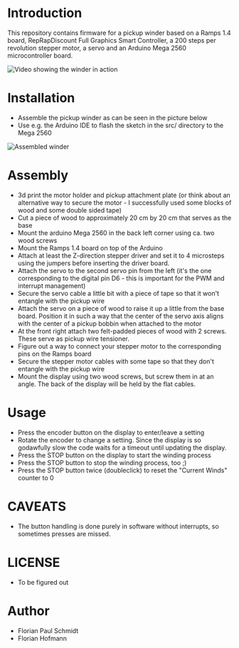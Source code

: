 # Introduction

This repository contains firmware for a pickup winder based on a Ramps 1.4 board, RepRapDiscount Full Graphics Smart Controller, a 200 steps per revolution stepper motor, a servo and an Arduino Mega 2560 microcontroller board.

![Video showing the winder in action](https://www.youtube.com/shorts/mcej-a_-2Q8)

# Installation

- Assemble the pickup winder as can be seen in the picture below
- Use e.g. the Arduino IDE to flash the sketch in the src/ directory to the Mega 2560

![Assembled winder](https://github.com/fps/OPWF/blob/master/IMG_20220405_183842.jpg)

# Assembly

- 3d print the motor holder and pickup attachment plate (or think about an alternative way to secure the motor - I successfully used some blocks of wood and some double sided tape)
- Cut a piece of wood to approximately 20 cm by 20 cm that serves as the base
- Mount the arduino Mega 2560 in the back left corner using ca. two wood screws
- Mount the Ramps 1.4 board on top of the Arduino
- Attach at least the Z-direction stepper driver and set it to 4 microsteps using the jumpers before inserting the driver board.
- Attach the servo to the second servo pin from the left (it's the one corresponding to the digital pin D6 - this is important for the PWM and interrupt management)
- Secure the servo cable a little bit with a piece of tape so that it won't entangle with the pickup wire
- Attach the servo on a piece of wood to raise it up a little from the base board. Position it in such a way that the center of the servo axis aligns with the center of a pickup bobbin when attached to the motor
- At the front right attach two felt-padded pieces of wood with 2 screws. These serve as pickup wire tensioner. 
- Figure out a way to connect your stepper motor to the corresponding pins on the Ramps board
- Secure the stepper motor cables with some tape so that they don't entangle with the pickup wire
- Mount the display using two wood screws, but screw them in at an angle. The back of the display will be held by the flat cables.

# Usage

- Press the encoder button on the display to enter/leave a setting
- Rotate the encoder to change a setting. Since the display is so godawfully slow the code waits for a timeout until updating the display.
- Press the STOP button on the display to start the winding process
- Press the STOP button to stop the winding process, too ;)
- Press the STOP button twice (doubleclick) to reset the "Current Winds" counter to 0

# CAVEATS

- The button handling is done purely in software without interrupts, so sometimes presses are missed.

# LICENSE

- To be figured out

# Author

- Florian Paul Schmidt
- Florian Hofmann  

